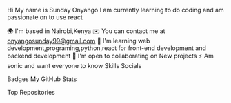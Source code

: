 Hi My name is Sunday Onyango
I am currently learning to do coding and am passionate on to use react

🌍  I'm based in Nairobi,Kenya
✉️  You can contact me at onyangosunday99@gmail.com
🧠  I'm learning web development,programing,python,react for front-end development and backend development
🤝  I'm open to collaborating on New projects
⚡  Am sonic and want everyone to know
Skills
Socials

Badges
My GitHub Stats




Top Repositories

